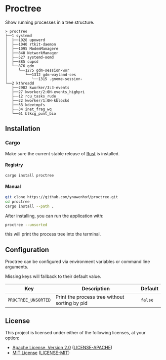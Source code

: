 # Proctree

Show running processes in a tree structure.

```
> proctree
├──1 systemd
│  ├──1028 upowerd
│  ├──1040 rtkit-daemon
│  ├──1095 ModemManagere
│  ├──840 NetworkManager
│  ├──527 systemd-oomd
│  ├──885 cupsd
│  └──876 gdm
│     └──1275 gdm-session-wor
│        └──1312 gdm-wayland-ses
│           └──1315 .gnome-session-
└──2 kthreadd
   ├──2982 kworker/3:3-events
   ├──27 kworker/2:0H-events_highpri
   ├──12 rcu_tasks_rude_
   ├──22 kworker/1:0H-kblockd
   ├──33 kdevtmpfs
   ├──34 inet_frag_wq
   └──61 blkcg_punt_bio
```

## Installation

### Cargo

Make sure the current stable release of [Rust](https://rust-lang.org/tools/install) is installed.

#### Registry

```bash
cargo install proctree
```

#### Manual

```bash
git clone https://github.com/ynuwenhof/proctree.git
cd proctree
cargo install --path .
```

After installing, you can run the application with:

```bash
proctree --unsorted
```

this will print the process tree into the terminal.

## Configuration

Proctree can be configured via environment variables or command line arguments.

Missing keys will fallback to their default value.

| Key                   | Description                                   | Default |
|-----------------------|-----------------------------------------------|---------|
| `PROCTREE_UNSORTED`   | Print the process tree without sorting by pid | `false` |

## License

This project is licensed under either of the following licenses, at your option:

* [Apache License, Version 2.0](https://apache.org/licenses/LICENSE-2.0)
  ([LICENSE-APACHE](https://github.com/ynuwenhof/proctree/blob/main/LICENSE-APACHE))
* [MIT License](https://opensource.org/licenses/MIT)
  ([LICENSE-MIT](https://github.com/ynuwenhof/proctree/blob/main/LICENSE-MIT))
